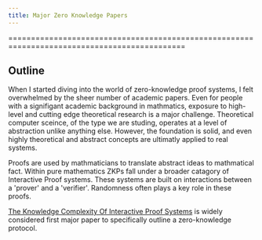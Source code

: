 ```yaml
---
title: Major Zero Knowledge Papers  
---
```

=============================================================================================

## Outline

When I started diving into the world of zero-knowledge proof systems, I felt overwhelmed by the sheer number of academic papers.  Even for people with a signifigant academic background in mathmatics, exposure to high-level and cutting edge theoretical research is a major challenge.  Theoretical computer sceince, of the type we are studing,  operates at a level of abstraction unlike anything else.  However, the foundation is solid, and even highly theoretical and abstract concepts are ultimatly applied to real systems.  

Proofs are used by mathmaticians to translate abstract ideas to mathmatical fact.  Within pure mathematics ZKPs fall under a broader catagory of Interactive Proof systems. These systems are built on interactions between a 'prover' and a 'verifier'.  Randomness often plays a key role in these proofs.   

[The Knowledge Complexity Of Interactive Proof Systems](https://people.csail.mit.edu/silvio/Selected%20Scientific%20Papers/Proof%20Systems/The_Knowledge_Complexity_Of_Interactive_Proof_Systems.pdf) is widely considered first major paper to specifically outline a zero-knowledge protocol.







































